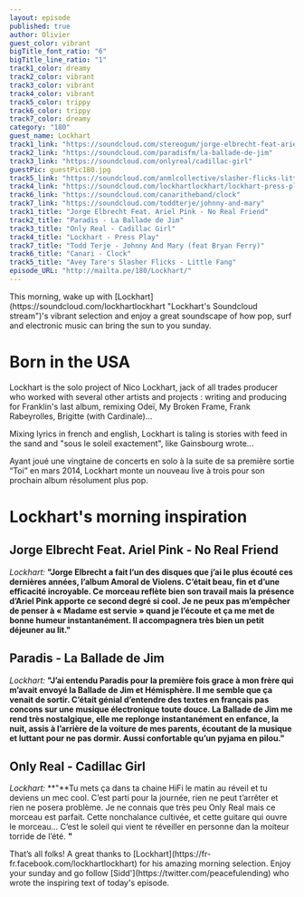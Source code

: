 ```yaml
---
layout: episode
published: true
author: Olivier
guest_color: vibrant
bigTitle_font_ratio: "6"
bigTitle_line_ratio: "1"
track1_color: dreamy
track2_color: vibrant
track3_color: vibrant
track4_color: vibrant
track5_color: trippy
track6_color: trippy
track7_color: dreamy
category: "180"
guest_name: Lockhart
track1_link: "https://soundcloud.com/stereogum/jorge-elbrecht-feat-ariel-pink"
track2_link: "https://soundcloud.com/paradisfm/la-ballade-de-jim"
track3_link: "https://soundcloud.com/onlyreal/cadillac-girl"
guestPic: guestPic180.jpg
track5_link: "https://soundcloud.com/anmlcollective/slasher-flicks-little-fang"
track4_link: "https://soundcloud.com/lockhartlockhart/lockhart-press-play-demo-1"
track6_link: "https://soundcloud.com/canaritheband/clock"
track7_link: "https://soundcloud.com/toddterje/johnny-and-mary"
track1_title: "Jorge Elbrecht Feat. Ariel Pink - No Real Friend"
track2_title: "Paradis - La Ballade de Jim"
track3_title: "Only Real - Cadillac Girl"
track4_title: "Lockhart - Press Play"
track7_title: "Todd Terje - Johnny And Mary (feat Bryan Ferry)"
track6_title: "Canari - Clock"
track5_title: "Avey Tare's Slasher Flicks - Little Fang"
episode_URL: "http://mailta.pe/180/Lockhart/"
---
```


<p id="introduction"></p>This morning, wake up with [Lockhart](https://soundcloud.com/lockhartlockhart "Lockhart's Soundcloud stream")'s vibrant selection and enjoy a great soundscape of how pop, surf and electronic music can bring the sun to you sunday.

# Born in the USA
Lockhart is the solo project of Nico Lockhart, jack of all trades producer who worked with several other artists and projects : writing and producing for Franklin's last album, remixing Odeï, My Broken Frame, Frank Rabeyrolles, Brigitte (with Cardinale)...

Mixing lyrics in french and english, Lockhart is taling is stories with feed in the sand and "sous le soleil exactement", like Gainsbourg wrote...

Ayant joué une vingtaine de concerts en solo à la suite de sa première sortie “Toi” en mars 2014, Lockhart monte un nouveau live à trois pour son prochain album résolument plus pop.

# Lockhart's morning inspiration
 
## Jorge Elbrecht Feat. Ariel Pink - No Real Friend
_Lockhart:_ **"**Jorge Elbrecht a fait l’un des disques que j’ai le plus écouté ces dernières années, l’album Amoral de Violens. C’était beau, fin et d’une efficacité incroyable. Ce morceau reflète bien son travail mais la présence d’Ariel Pink apporte ce second degré si cool. Je ne peux pas m’empêcher de penser à « Madame est servie » quand je l’écoute et ça me met de bonne humeur instantanément. Il accompagnera très bien un petit déjeuner au lit.**"**
 
## Paradis - La Ballade de Jim
_Lockhart:_ **"**J’ai entendu Paradis pour la première fois grace à mon frère qui m’avait envoyé la Ballade de Jim et Hémisphère. Il me semble que ça venait de sortir. C’était génial d’entendre des textes en français pas concons sur une musique électronique toute douce. La Ballade de Jim me rend très nostalgique, elle me replonge instantanément en enfance, la nuit, assis à l’arrière de la voiture de mes parents, écoutant de la musique et luttant pour ne pas dormir. Aussi confortable qu’un pyjama en pilou.**"**
 
## Only Real - Cadillac Girl
_Lockhart:_ **"**Tu mets ça dans ta chaine HiFi le matin au réveil et tu deviens un mec cool. C’est parti pour la journée, rien ne peut t’arrêter et rien ne posera problème. Je ne connais que très peu Only Real mais ce morceau est parfait. Cette nonchalance cultivée, et cette guitare qui ouvre le morceau… C’est le soleil qui vient te réveiller en personne dan la moiteur torride de l’été. **"** 
 
<p id="outroduction">
That’s all folks! A great thanks to [Lockhart](https://fr-fr.facebook.com/lockhartlockhart) for his amazing morning selection. Enjoy your sunday and go follow [Sidd'](https://twitter.com/peacefulending) who wrote the inspiring text of today's episode.
</p>